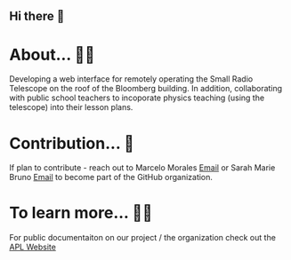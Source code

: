 ## Hi there 👋

# About... 🙋‍♀️
Developing a web interface for remotely operating the Small Radio Telescope on the roof of the Bloomberg building. In addition, collaborating with  public school teachers to incoporate physics teaching (using the telescope) into their lesson plans.

# Contribution... 🌈
If plan to contribute - reach out to Marcelo Morales [Email](mailto:marcelomv11@gmail.com) or Sarah Marie Bruno [Email](sbruno3@jhu.edu) to become part of the GitHub organization.

# To learn more... 👩‍💻
For public documentaiton on our project / the organization check out the [APL Website](https://www.jhuapl.edu/) 


